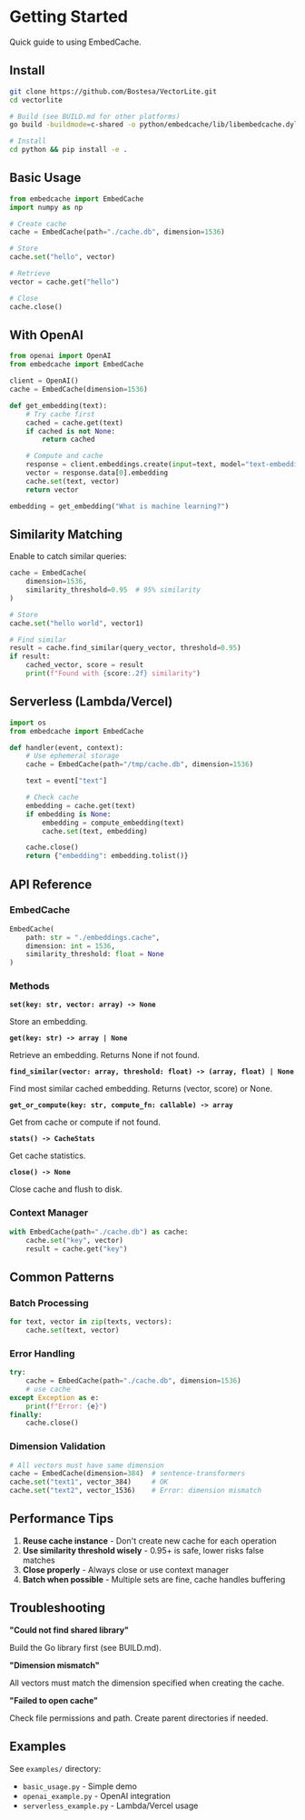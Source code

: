 # Getting Started

Quick guide to using EmbedCache.

## Install

```bash
git clone https://github.com/Bostesa/VectorLite.git
cd vectorlite

# Build (see BUILD.md for other platforms)
go build -buildmode=c-shared -o python/embedcache/lib/libembedcache.dylib ./pkg/embedcache

# Install
cd python && pip install -e .
```

## Basic Usage

```python
from embedcache import EmbedCache
import numpy as np

# Create cache
cache = EmbedCache(path="./cache.db", dimension=1536)

# Store
cache.set("hello", vector)

# Retrieve
vector = cache.get("hello")

# Close
cache.close()
```

## With OpenAI

```python
from openai import OpenAI
from embedcache import EmbedCache

client = OpenAI()
cache = EmbedCache(dimension=1536)

def get_embedding(text):
    # Try cache first
    cached = cache.get(text)
    if cached is not None:
        return cached

    # Compute and cache
    response = client.embeddings.create(input=text, model="text-embedding-ada-002")
    vector = response.data[0].embedding
    cache.set(text, vector)
    return vector

embedding = get_embedding("What is machine learning?")
```

## Similarity Matching

Enable to catch similar queries:

```python
cache = EmbedCache(
    dimension=1536,
    similarity_threshold=0.95  # 95% similarity
)

# Store
cache.set("hello world", vector1)

# Find similar
result = cache.find_similar(query_vector, threshold=0.95)
if result:
    cached_vector, score = result
    print(f"Found with {score:.2f} similarity")
```

## Serverless (Lambda/Vercel)

```python
import os
from embedcache import EmbedCache

def handler(event, context):
    # Use ephemeral storage
    cache = EmbedCache(path="/tmp/cache.db", dimension=1536)

    text = event["text"]

    # Check cache
    embedding = cache.get(text)
    if embedding is None:
        embedding = compute_embedding(text)
        cache.set(text, embedding)

    cache.close()
    return {"embedding": embedding.tolist()}
```

## API Reference

### EmbedCache

```python
EmbedCache(
    path: str = "./embeddings.cache",
    dimension: int = 1536,
    similarity_threshold: float = None
)
```

### Methods

**`set(key: str, vector: array) -> None`**

Store an embedding.

**`get(key: str) -> array | None`**

Retrieve an embedding. Returns None if not found.

**`find_similar(vector: array, threshold: float) -> (array, float) | None`**

Find most similar cached embedding. Returns (vector, score) or None.

**`get_or_compute(key: str, compute_fn: callable) -> array`**

Get from cache or compute if not found.

**`stats() -> CacheStats`**

Get cache statistics.

**`close() -> None`**

Close cache and flush to disk.

### Context Manager

```python
with EmbedCache(path="./cache.db") as cache:
    cache.set("key", vector)
    result = cache.get("key")
```

## Common Patterns

### Batch Processing

```python
for text, vector in zip(texts, vectors):
    cache.set(text, vector)
```

### Error Handling

```python
try:
    cache = EmbedCache(path="./cache.db", dimension=1536)
    # use cache
except Exception as e:
    print(f"Error: {e}")
finally:
    cache.close()
```

### Dimension Validation

```python
# All vectors must have same dimension
cache = EmbedCache(dimension=384)  # sentence-transformers
cache.set("text1", vector_384)     # OK
cache.set("text2", vector_1536)    # Error: dimension mismatch
```

## Performance Tips

1. **Reuse cache instance** - Don't create new cache for each operation
2. **Use similarity threshold wisely** - 0.95+ is safe, lower risks false matches
3. **Close properly** - Always close or use context manager
4. **Batch when possible** - Multiple sets are fine, cache handles buffering

## Troubleshooting

**"Could not find shared library"**

Build the Go library first (see BUILD.md).

**"Dimension mismatch"**

All vectors must match the dimension specified when creating the cache.

**"Failed to open cache"**

Check file permissions and path. Create parent directories if needed.

## Examples

See `examples/` directory:
- `basic_usage.py` - Simple demo
- `openai_example.py` - OpenAI integration
- `serverless_example.py` - Lambda/Vercel usage
